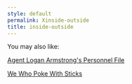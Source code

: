 ```yaml
---
style: default
permalink: Xinside-outside
title: inside-outside
---
```

You may also like:

[Agent Logan Armstrong's Personnel File](http://scp-wiki.net/agent-logan-armstrong-s-personnel-file)

[We Who Poke With Sticks](http://scp-wiki.net/when-in-doubt-poke-it-with-a-stick)
